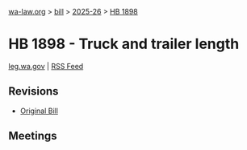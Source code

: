 [wa-law.org](/) > [bill](/bill/) > [2025-26](/bill/2025-26/) > [HB 1898](/bill/2025-26/hb/1898/)

# HB 1898 - Truck and trailer length
[leg.wa.gov](https://app.leg.wa.gov/billsummary?BillNumber=1898&Year=2025&Initiative=false) | [RSS Feed](./rss.xml)

## Revisions
* [Original Bill](1/)

## Meetings